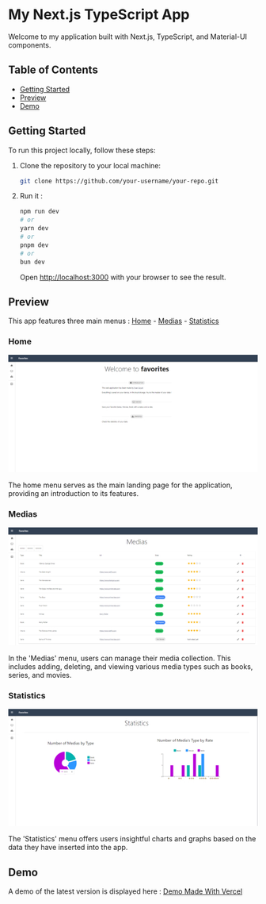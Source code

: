 # My Next.js TypeScript App

Welcome to my application built with Next.js, TypeScript, and Material-UI components.

## Table of Contents

- [Getting Started](#getting-started)
- [Preview](#features)
- [Demo](#demo)

## Getting Started

To run this project locally, follow these steps:

1. Clone the repository to your local machine:

   ```bash
   git clone https://github.com/your-username/your-repo.git
   ```

2. Run it :

   ```bash
   npm run dev
   # or
   yarn dev
   # or
   pnpm dev
   # or
   bun dev
   ```

   Open [http://localhost:3000](http://localhost:3000) with your browser to see the result.

## Preview

This app features three main menus : [Home](#home) - [Medias](#medias) - [Statistics](#statistics)

### Home

![Home Menu](.github/assets/readme/home.jpg)

The home menu serves as the main landing page for the application, providing an introduction to its features.

### Medias

![Medias Menu](.github/assets/readme/medias.jpg)

In the 'Medias' menu, users can manage their media collection. This includes adding, deleting, and viewing various media types such as books, series, and movies.

### Statistics

![Statistics Menu](.github/assets/readme/statistics.jpg)

The 'Statistics' menu offers users insightful charts and graphs based on the data they have inserted into the app.

## Demo

A demo of the latest version is displayed here : [Demo Made With Vercel](https://favorites-two.vercel.app/)
